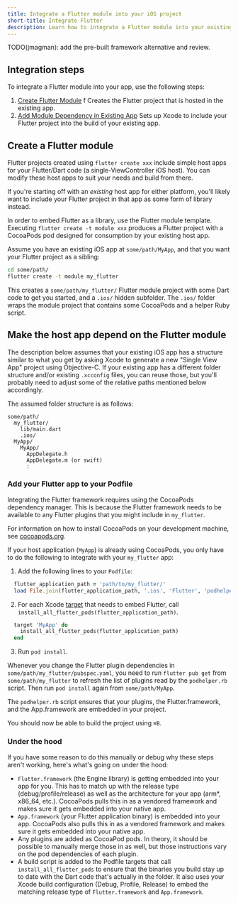 ```yaml
---
title: Integrate a Flutter module into your iOS project
short-title: Integrate Flutter
description: Learn how to integrate a Flutter module into your existing iOS project.
---
```


TODO(jmagman): add the pre-built framework alternative and review.

## Integration steps

To integrate a Flutter module into your app, use the following steps:

 1. [Create Flutter Module](#create-a-flutter-module)
   f Creates the Flutter project that is hosted in the existing app.
 1. [Add Module Dependency in Existing
    App](#make-the-host-app-depend-on-the-flutter-module)
    Sets up Xcode to include your Flutter project into the build of your
    existing app.

## Create a Flutter module

Flutter projects created using `flutter create xxx` include simple host apps for
your Flutter/Dart code (a single-ViewController iOS host). You can modify these
host apps to suit your needs and build from there.

If you're starting off with an *existing* host app for either platform, you'll
likely want to include your Flutter project in that app as some form of library
instead.

In order to embed Flutter as a library, use the Flutter module template.
Executing `flutter create -t module xxx` produces a Flutter project with a
CocoaPods pod designed for consumption by your existing host app.

Assume you have an existing iOS app at `some/path/MyApp`, and that you
want your Flutter project as a sibling:

```bash
cd some/path/
flutter create -t module my_flutter
```

This creates a `some/path/my_flutter/` Flutter module project with some Dart
code to get you started, and a `.ios/` hidden subfolder. The `.ios/` folder wraps
the module project that contains some CocoaPods and a helper Ruby script.

## Make the host app depend on the Flutter module

The description below assumes that your existing iOS app has a structure similar
to what you get by asking Xcode to generate a new "Single View App" project
using Objective-C. If your existing app has a different folder structure
and/or existing `.xcconfig` files, you can reuse those, but you'll probably need
to adjust some of the relative paths mentioned below accordingly.

The assumed folder structure is as follows:

```text
some/path/
  my_flutter/
    lib/main.dart
    .ios/
  MyApp/
    MyApp/
      AppDelegate.h
      AppDelegate.m (or swift)
      :
```

### Add your Flutter app to your Podfile

Integrating the Flutter framework requires using the CocoaPods dependency
manager. This is because the Flutter framework needs to be available to any
Flutter plugins that you might include in `my_flutter`.

For information on how to install CocoaPods on your development machine, see
[cocoapods.org](https://cocoapods.org/).

If your host application (`MyApp`) is already using CocoaPods, you only have to do the
following to integrate with your `my_flutter` app:

1. Add the following lines to your `Podfile`:

```ruby
  flutter_application_path = 'path/to/my_flutter/'
  load File.join(flutter_application_path, '.ios', 'Flutter', 'podhelper.rb')
```

2. For each Xcode [target](https://guides.cocoapods.org/syntax/podfile.html#target) that needs to embed Flutter, call `install_all_flutter_pods(flutter_application_path)`.

```ruby
  target 'MyApp' do
    install_all_flutter_pods(flutter_application_path)
  end
```

3. Run `pod install`.

Whenever you change the Flutter plugin dependencies in `some/path/my_flutter/pubspec.yaml`,
you need to run `flutter pub get` from `some/path/my_flutter` to refresh the list
of plugins read by the `podhelper.rb` script. Then run `pod install` again from
`some/path/MyApp`.

The `podhelper.rb` script ensures that your plugins, the Flutter.framework, and
the App.framework are embedded in your project.

You should now be able to build the project using `⌘B`.

### Under the hood

If you have some reason to do this manually or debug why these steps aren't
working, here's what's going on under the hood:

- `Flutter.framework` (the Engine library) is getting embedded into your app for you.  This has to match up with the release type
(debug/profile/release) as well as the architecture for your app (arm*, x86_64, etc.).  CocoaPods pulls this in as a vendored
framework and makes sure it gets embedded into your native app.
- `App.framework` (your Flutter application binary) is embedded into your app.  CocoaPods also pulls this in as a vendored framework and
makes sure it gets embedded into your native app.
- Any plugins are added as CocoaPod pods.  In theory, it should be possible to manually merge those in as well, but those instructions
vary on the pod dependencies of each plugin.
- A build script is added to the Podfile targets that call `install_all_flutter_pods` to ensure that the binaries you build stay up to date
with the Dart code that's actually in the folder.  It also uses your Xcode build configuration (Debug, Profile, Release) to embed the matching
release type of `Flutter.framework` and `App.framework`.